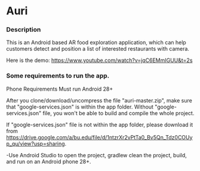 # Auri

### Description
This is an Android based AR food exploration application, which can help customers detect and position a list of interested restaurants with camera. 

Here is the demo: https://www.youtube.com/watch?v=jqC6EMmIGUU&t=2s



### Some requirements to run the app.

Phone Requirements
Must run Android 28+

After you clone/download/uncompress the file "auri-master.zip", make sure that "google-services.json" is within the app folder. Without "google-services.json" file, you won't be able to build and compile the whole project. 

If "google-services.json" file is not within the app folder, please download it from https://drive.google.com/a/bu.edu/file/d/1ntzrXr2vPtTa0_Bv5Qn_Tdz0COUyp_qu/view?usp=sharing.

-Use Android Studio to open the project, gradlew clean the project, build, and run on an Android phone 28+. 
